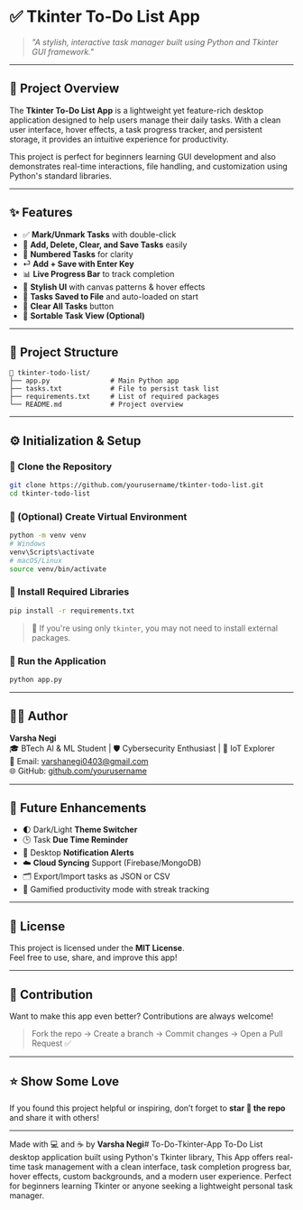 
# ✅ Tkinter To-Do List App

> _"A stylish, interactive task manager built using Python and Tkinter GUI framework."_

---

## 📌 Project Overview

The **Tkinter To-Do List App** is a lightweight yet feature-rich desktop application designed to help users manage their daily tasks. With a clean user interface, hover effects, a task progress tracker, and persistent storage, it provides an intuitive experience for productivity.

This project is perfect for beginners learning GUI development and also demonstrates real-time interactions, file handling, and customization using Python's standard libraries.

---

## ✨ Features

- ✅ **Mark/Unmark Tasks** with double-click
- 📝 **Add, Delete, Clear, and Save Tasks** easily
- 🔢 **Numbered Tasks** for clarity
- ⏎ **Add + Save with Enter Key**
- 📊 **Live Progress Bar** to track completion
- 🎨 **Stylish UI** with canvas patterns & hover effects
- 💾 **Tasks Saved to File** and auto-loaded on start
- 🧼 **Clear All Tasks** button
- 🧲 **Sortable Task View (Optional)**

---

## 📂 Project Structure

```
📁 tkinter-todo-list/
├── app.py               # Main Python app
├── tasks.txt            # File to persist task list
├── requirements.txt     # List of required packages
└── README.md            # Project overview
```

---

## ⚙️ Initialization & Setup

### 🔹 Clone the Repository
```bash
git clone https://github.com/yourusername/tkinter-todo-list.git
cd tkinter-todo-list
```

### 🔹 (Optional) Create Virtual Environment
```bash
python -m venv venv
# Windows
venv\Scripts\activate
# macOS/Linux
source venv/bin/activate
```

### 🔹 Install Required Libraries
```bash
pip install -r requirements.txt
```

> 🔹 If you're using only `tkinter`, you may not need to install external packages.

### 🔹 Run the Application
```bash
python app.py
```

---

## 👨‍💻 Author

**Varsha Negi**  
🎓 BTech AI & ML Student | 🛡️ Cybersecurity Enthusiast | 📡 IoT Explorer  
📧 Email: varshanegi0403@gmail.com  
🌐 GitHub: [github.com/yourusername](https://github.com/yourusername)

---

## 🔮 Future Enhancements

- 🌓 Dark/Light **Theme Switcher**
- 🕒 Task **Due Time Reminder**
- 🔔 Desktop **Notification Alerts**
- ☁️ **Cloud Syncing** Support (Firebase/MongoDB)
- 🗂️ Export/Import tasks as JSON or CSV
- 🎯 Gamified productivity mode with streak tracking

---

## 📜 License

This project is licensed under the **MIT License**.  
Feel free to use, share, and improve this app!

---

## 🙌 Contribution

Want to make this app even better? Contributions are always welcome!

> Fork the repo → Create a branch → Commit changes → Open a Pull Request ✅

---

## ⭐ Show Some Love

If you found this project helpful or inspiring, don’t forget to **star 🌟 the repo** and share it with others!

---

Made with 💻 and ☕ by **Varsha Negi**# To-Do-Tkinter-App
To-Do List desktop application built using Python's Tkinter library, This App offers real-time task management with a clean interface, task completion progress bar, hover effects, custom backgrounds, and a modern user experience. Perfect for beginners learning Tkinter or anyone seeking a lightweight personal task manager.
